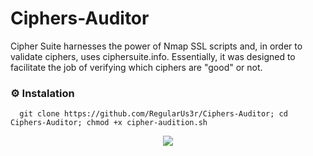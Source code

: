 # Ciphers-Auditor
Cipher Suite harnesses the power of Nmap SSL scripts and, in order to validate ciphers, uses ciphersuite.info. Essentially, it was designed to facilitate the job of verifying which ciphers are "good" or not.


### :gear: Instalation
      git clone https://github.com/RegularUs3r/Ciphers-Auditor; cd Ciphers-Auditor; chmod +x cipher-audition.sh


<p align="center">
<img src="https://github.com/user-attachments/assets/1650735f-4a7e-4ad8-9a5c-e6ebb3f6e43e" />
</p>
